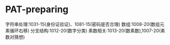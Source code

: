 # PAT-preparing
字符串处理:1031-15(身份证验证)、1081-15(密码是否合理)
数组:1008-20(数组元素循环右移)
分支结构:1012-20(数字分类)
素数相关:1013-20(数素数),1007-20(素数对猜想)
